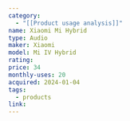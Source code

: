```yaml
---
category:
  - "[[Product usage analysis]]"
name: Xiaomi Mi Hybrid
type: Audio
maker: Xiaomi
model: Mi IV Hybrid
rating: 
price: 34
monthly-uses: 20
acquired: 2024-01-04
tags:
  - products
link:
---
```

